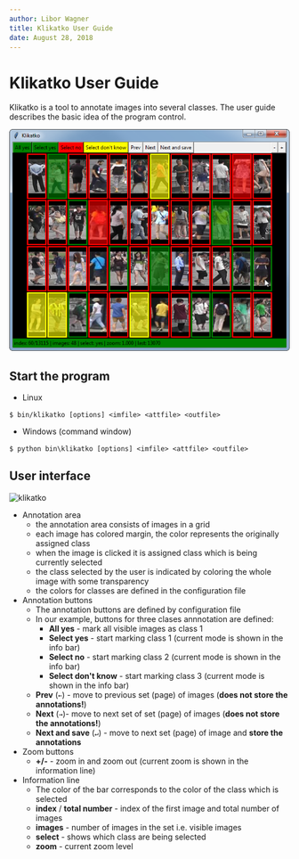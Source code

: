 ```yaml
---
author: Libor Wagner
title: Klikatko User Guide
date: August 28, 2018
---
```


# Klikatko User Guide

Klikatko is a tool to annotate images into several classes. The user guide describes the basic idea of the program control.

<p align="center">
  <img src="fig/klikatko_used.png">
</p>

## Start the program

- Linux

```
$ bin/klikatko [options] <imfile> <attfile> <outfile>
```

- Windows (command window)

```
$ python bin\klikatko [options] <imfile> <attfile> <outfile>
```

## User interface

![klikatko](fig/klikatko_desc.jpg)

- Annotation area
    - the annotation area consists of images in a grid
    - each image has colored margin, the color represents the originally assigned class
    - when the image is clicked it is assigned class which is being currently selected
    - the class selected by the user is indicated by coloring the whole image with some transparency
    - the colors for classes are defined in the configuration file
- Annotation buttons
    - The annotation buttons are defined by configuration file
    - In our example, buttons for three clases annnotation are defined:
      - **All yes** -  mark all visible images as class 1
      - **Select yes** - start marking class 1 (current mode is shown in the info bar)
      - **Select no** - start marking class 2 (current mode is shown in the info bar)
      - **Select don't know** - start marking class 3 (current mode is shown in the info bar)
    - **Prev** (`←`) - move to previous set (page) of images (**does not store the annotations!**)
    - **Next** (`→`)- move to next set of set (page) of images (**does not store the annotations!**)
    - **Next and save** (`↵`) - move to next set (page) of image and **store the annotations**
- Zoom buttons
    - **+/-** - zoom in and zoom out (current zoom is shown in the information line)
- Information line
    - The color of the bar corresponds to the color of the class which is selected
    - **index** / **total number** - index of the first image and total number of images
    - **images** - number of images in the set i.e. visible images
    - **select** - shows which class are being selected
    - **zoom** - current zoom level
